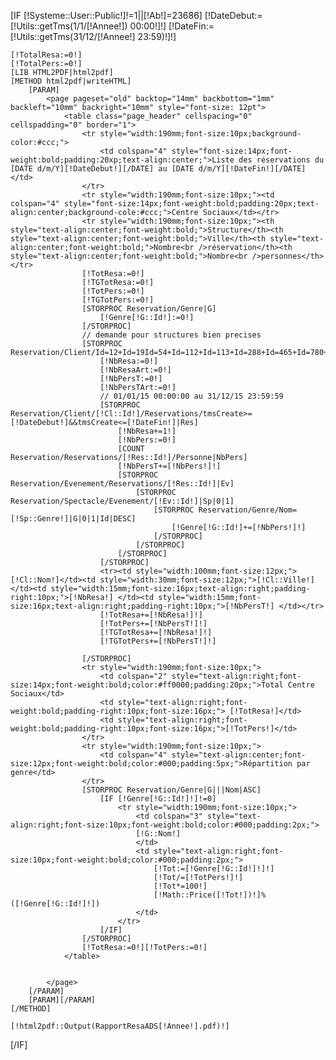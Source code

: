 [IF [!Systeme::User::Public!]!=1||[!Ab!]=23686]
	[!DateDebut:=[!Utils::getTms(1/1/[!Annee!]) 00:00!]!]
	[!DateFin:=[!Utils::getTms(31/12/[!Annee!] 23:59)!]!]

	[!TotalResa:=0!]
	[!TotalPers:=0!]
	[LIB HTML2PDF|html2pdf]
	[METHOD html2pdf|writeHTML]
		[PARAM]
			<page pageset="old" backtop="14mm" backbottom="1mm" backleft="10mm" backright="10mm" style="font-size: 12pt">
				<table class="page_header" cellspacing="0" cellspadding="0" border="1">
					<tr style="width:190mm;font-size:10px;background-color:#ccc;">
						<td colspan="4" style="font-size:14px;font-weight:bold;padding:20xp;text-align:center;">Liste des réservations du [DATE d/m/Y][!DateDebut!][/DATE] au [DATE d/m/Y][!DateFin!][/DATE]</td>
					</tr>
					<tr style="width:190mm;font-size:10px;"><td colspan="4" style="font-size:14px;font-weight:bold;padding:20px;text-align:center;background-cole:#ccc;">Centre Sociaux</td></tr>
					<tr style="width:190mm;font-size:10px;"><th style="text-align:center;font-weight:bold;">Structure</th><th style="text-align:center;font-weight:bold;">Ville</th><th style="text-align:center;font-weight:bold;">Nombre<br />réservation</th><th style="text-align:center;font-weight:bold;">Nombre<br />personnes</th></tr>
					[!TotResa:=0!]
					[!TGTotResa:=0!]
					[!TotPers:=0!]
					[!TGTotPers:=0!]
					[STORPROC Reservation/Genre|G]
						[!Genre[!G::Id!]:=0!]
					[/STORPROC]
					// demande pour structures bien precises
					[STORPROC Reservation/Client/Id=12+Id=19Id=54+Id=112+Id=113+Id=288+Id=465+Id=780+Id=546+Id=555+Id=595+Id=629+Id=659+Id=663+Id=665+Id=702+Id=705+Id=706+Id=707+Id=712+Id=714+Id=715+Id=716+Id=717+Id=719+Id=726+Id=772+Id=773+Id=781|Cl]
						[!NbResa:=0!]						
						[!NbResaArt:=0!]
						[!NbPersT:=0!]
						[!NbPersTArt:=0!]
						// 01/01/15 00:00:00 au 31/12/15 23:59:59
						[STORPROC Reservation/Client/[!Cl::Id!]/Reservations/tmsCreate>=[!DateDebut!]&&tmsCreate<=[!DateFin!]|Res]
							[!NbResa+=1!]
							[!NbPers:=0!]
							[COUNT Reservation/Reservations/[!Res::Id!]/Personne|NbPers]
							[!NbPersT+=[!NbPers!]!]
							[STORPROC Reservation/Evenement/Reservations/[!Res::Id!]|Ev]
								[STORPROC Reservation/Spectacle/Evenement/[!Ev::Id!]|Sp|0|1]
									[STORPROC Reservation/Genre/Nom=[!Sp::Genre!]|G|0|1|Id|DESC]
										[!Genre[!G::Id!]+=[!NbPers!]!]
									[/STORPROC]
								[/STORPROC]
							[/STORPROC]
						[/STORPROC]
						<tr><td style="width:100mm;font-size:12px;">[!Cl::Nom!]</td><td style="width:30mm;font-size:12px;">[!Cl::Ville!]</td><td style="width:15mm;font-size:16px;text-align:right;padding-right:10px;">[!NbResa!] </td><td style="width:15mm;font-size:16px;text-align:right;padding-right:10px;">[!NbPersT!] </td></tr>
						[!TotResa+=[!NbResa!]!]
						[!TotPers+=[!NbPersT!]!]
						[!TGTotResa+=[!NbResa!]!]
						[!TGTotPers+=[!NbPersT!]!]

					[/STORPROC]
					<tr style="width:190mm;font-size:10px;">
						<td colspan="2" style="text-align:right;font-size:14px;font-weight:bold;color:#ff0000;padding:20px;">Total Centre Sociaux</td>	
						<td style="text-align:right;font-weight:bold;padding-right:10px;font-size:16px;"> [!TotResa!]</td>
						<td style="text-align:right;font-weight:bold;padding-right:10px;font-size:16px;">[!TotPers!]</td>
					</tr>
					<tr style="width:190mm;font-size:10px;">
						<td colspan="4" style="text-align:center;font-size:12px;font-weight:bold;color:#000;padding:5px;">Répartition par genre</td>
					</tr>
					[STORPROC Reservation/Genre|G|||Nom|ASC]
						[IF [!Genre[!G::Id!]!]!=0]
							<tr style="width:190mm;font-size:10px;">
								<td colspan="3" style="text-align:right;font-size:10px;font-weight:bold;color:#000;padding:2px;">
								[!G::Nom!]
								</td>
								<td style="text-align:right;font-size:10px;font-weight:bold;color:#000;padding:2px;">
									[!Tot:=[!Genre[!G::Id!]!]!]
									[!Tot/=[!TotPers!]!]
									[!Tot*=100!]
									[!Math::Price([!Tot!])!]% ([!Genre[!G::Id!]!])
								</td>
							</tr>
						[/IF]
					[/STORPROC]
					[!TotResa:=0!][!TotPers:=0!]
				</table>


			</page>
		[/PARAM]
		[PARAM][/PARAM]
	[/METHOD]

	[!html2pdf::Output(RapportResaADS[!Annee!].pdf)!]

[/IF]
